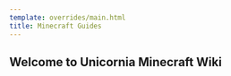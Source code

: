 ```yaml
---
template: overrides/main.html
title: Minecraft Guides
---
```


## Welcome to Unicornia Minecraft Wiki

